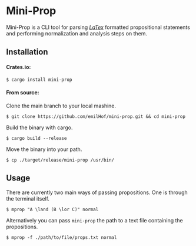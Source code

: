 # Mini-Prop
Mini-Prop is a CLI tool for parsing [*LaTex*](https://www.latex-project.org/) formatted 
propositional statements and performing normalization and analysis steps on them.

## Installation
#### Crates.io:
```
$ cargo install mini-prop
```

#### From source:
Clone the main branch to your local mashine.
```
$ git clone https://github.com/emilHof/mini-prop.git && cd mini-prop
```

Build the binary with cargo.
```
$ cargo build --release
```

Move the binary into your path.
```
$ cp ./target/release/mini-prop /usr/bin/
```

## Usage
There are currently two main ways of passing propositions. One is through the terminal
itself.
```
$ mprop "A \land (B \lor C)" normal
```

Alternatively you can pass `mini-prop` the path to a text file containing the propositions.
```
$ mprop -f ./path/to/file/props.txt normal
```



